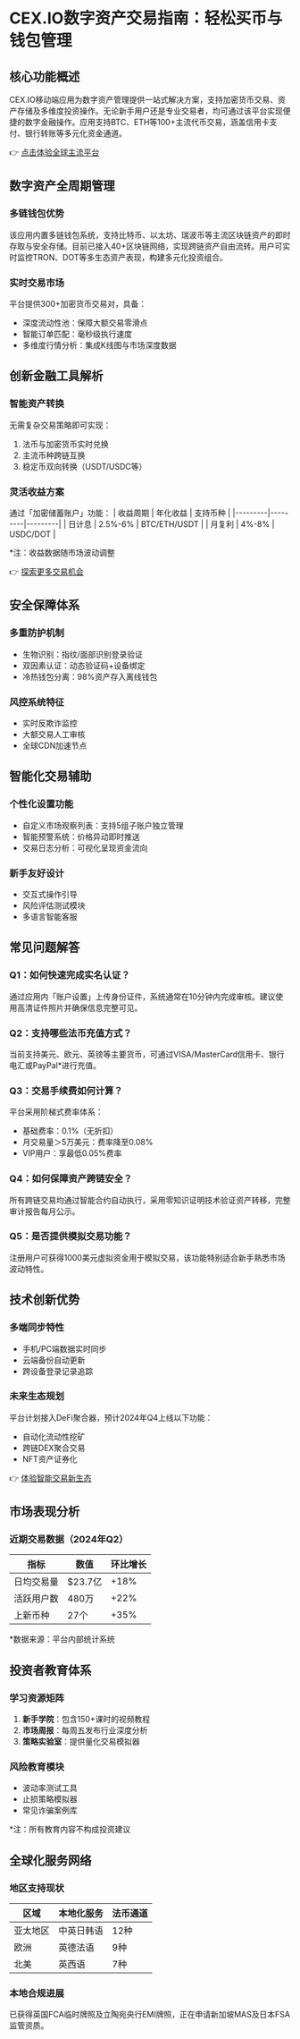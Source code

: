 # CEX.IO数字资产交易指南：轻松买币与钱包管理

## 核心功能概述
CEX.IO移动端应用为数字资产管理提供一站式解决方案，支持加密货币交易、资产存储及多维度投资操作。无论新手用户还是专业交易者，均可通过该平台实现便捷的数字金融操作。应用支持BTC、ETH等100+主流代币交易，涵盖信用卡支付、银行转账等多元化资金通道。

👉 [点击体验全球主流平台](https://bit.ly/okx_welcome)

## 数字资产全周期管理
### 多链钱包优势
该应用内置多链钱包系统，支持比特币、以太坊、瑞波币等主流区块链资产的即时存取与安全存储。目前已接入40+区块链网络，实现跨链资产自由流转。用户可实时监控TRON、DOT等多生态资产表现，构建多元化投资组合。

### 实时交易市场
平台提供300+加密货币交易对，具备：
- 深度流动性池：保障大额交易零滑点
- 智能订单匹配：毫秒级执行速度
- 多维度行情分析：集成K线图与市场深度数据

## 创新金融工具解析
### 智能资产转换
无需复杂交易策略即可实现：
1. 法币与加密货币实时兑换
2. 主流币种跨链互换
3. 稳定币双向转换（USDT/USDC等）

### 灵活收益方案
通过「加密储蓄账户」功能：
| 收益周期 | 年化收益 | 支持币种 |
|---------|---------|---------|
| 日计息  | 2.5%-6% | BTC/ETH/USDT |
| 月复利  | 4%-8%   | USDC/DOT |

*注：收益数据随市场波动调整

👉 [探索更多交易机会](https://bit.ly/okx_welcome)

## 安全保障体系
### 多重防护机制
- 生物识别：指纹/面部识别登录验证
- 双因素认证：动态验证码+设备绑定
- 冷热钱包分离：98%资产存入离线钱包

### 风控系统特征
- 实时反欺诈监控
- 大额交易人工审核
- 全球CDN加速节点

## 智能化交易辅助
### 个性化设置功能
- 自定义市场观察列表：支持5组子账户独立管理
- 智能预警系统：价格异动即时推送
- 交易日志分析：可视化呈现资金流向

### 新手友好设计
- 交互式操作引导
- 风险评估测试模块
- 多语言智能客服

## 常见问题解答
### Q1：如何快速完成实名认证？
通过应用内「账户设置」上传身份证件，系统通常在10分钟内完成审核。建议使用高清证件照片并确保信息完整可见。

### Q2：支持哪些法币充值方式？
当前支持美元、欧元、英镑等主要货币，可通过VISA/MasterCard信用卡、银行电汇或PayPal*进行充值。

### Q3：交易手续费如何计算？
平台采用阶梯式费率体系：
- 基础费率：0.1%（无折扣）
- 月交易量＞5万美元：费率降至0.08%
- VIP用户：享最低0.05%费率

### Q4：如何保障资产跨链安全？
所有跨链交易均通过智能合约自动执行，采用零知识证明技术验证资产转移，完整审计报告每月公示。

### Q5：是否提供模拟交易功能？
注册用户可获得1000美元虚拟资金用于模拟交易，该功能特别适合新手熟悉市场波动特性。

## 技术创新优势
### 多端同步特性
- 手机/PC端数据实时同步
- 云端备份自动更新
- 跨设备登录记录追踪

### 未来生态规划
平台计划接入DeFi聚合器，预计2024年Q4上线以下功能：
- 自动化流动性挖矿
- 跨链DEX聚合交易
- NFT资产证券化

👉 [体验智能交易新生态](https://bit.ly/okx_welcome)

## 市场表现分析
### 近期交易数据（2024年Q2）
| 指标          | 数值       | 环比增长 |
|---------------|------------|----------|
| 日均交易量    | $23.7亿    | +18%     |
| 活跃用户数    | 480万      | +22%     |
| 上新币种      | 27个       | +35%     |

*数据来源：平台内部统计系统

## 投资者教育体系
### 学习资源矩阵
1. **新手学院**：包含150+课时的视频教程
2. **市场周报**：每周五发布行业深度分析
3. **策略实验室**：提供量化交易模拟器

### 风险教育模块
- 波动率测试工具
- 止损策略模拟器
- 常见诈骗案例库

*注：所有教育内容不构成投资建议

## 全球化服务网络
### 地区支持现状
| 区域          | 本地化服务 | 法币通道 |
|---------------|------------|----------|
| 亚太地区      | 中英日韩语 | 12种     |
| 欧洲          | 英德法语   | 9种      |
| 北美          | 英西语     | 7种      |

### 本地合规进展
已获得英国FCA临时牌照及立陶宛央行EMI牌照，正在申请新加坡MAS及日本FSA监管资质。
